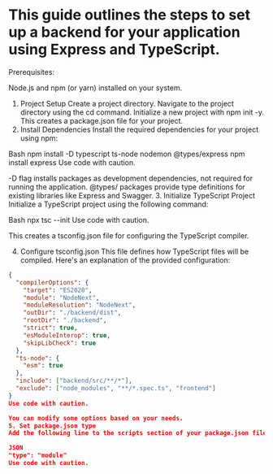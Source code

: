 # This guide outlines the steps to set up a backend for your application using Express and TypeScript.

Prerequisites:

Node.js and npm (or yarn) installed on your system.
1. Project Setup
Create a project directory.
Navigate to the project directory using the cd command.
Initialize a new project with npm init -y. This creates a package.json file for your project.
2. Install Dependencies
Install the required dependencies for your project using npm:

Bash
npm install -D typescript ts-node nodemon @types/express 
npm install express 
Use code with caution.

-D flag installs packages as development dependencies, not required for running the application.
@types/ packages provide type definitions for existing libraries like Express and Swagger.
3. Initialize TypeScript Project
Initialize a TypeScript project using the following command:

Bash
npx tsc --init
Use code with caution.

This creates a tsconfig.json file for configuring the TypeScript compiler.

4. Configure tsconfig.json
This file defines how TypeScript files will be compiled. Here's an explanation of the provided configuration:

```json
{
  "compilerOptions": {
    "target": "ES2020",
    "module": "NodeNext", 
    "moduleResolution": "NodeNext", 
    "outDir": "./backend/dist", 
    "rootDir": "./backend",
    "strict": true, 
    "esModuleInterop": true,
    "skipLibCheck": true 
  },
  "ts-node": {
    "esm": true
  },
  "include": ["backend/src/**/*"], 
  "exclude": ["node_modules", "**/*.spec.ts", "frontend"] 
}
Use code with caution.

You can modify some options based on your needs.
5. Set package.json type
Add the following line to the scripts section of your package.json file:

JSON
"type": "module"
Use code with caution.

